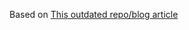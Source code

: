 Based on <a href="https://codelikeaboss.com/ajax-based-load-more-results-with-jquery-mysql-and-php/">
This outdated repo/blog article</a>